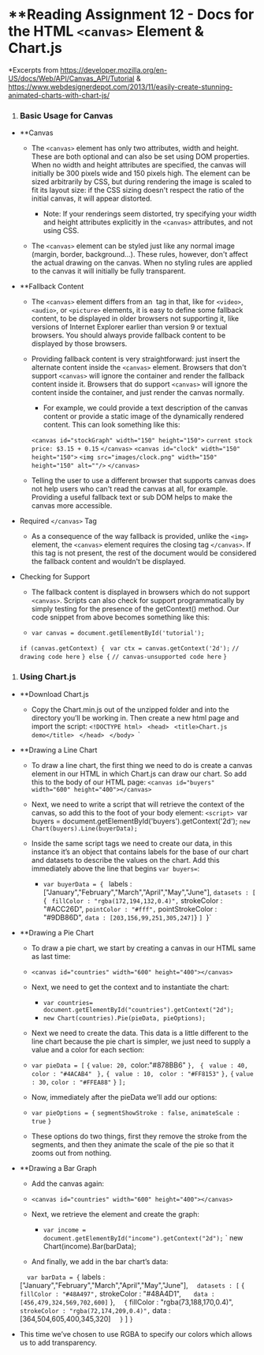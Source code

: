 # **Reading Assignment 12 - Docs for the HTML `<canvas>` Element & Chart.js
*Excerpts from https://developer.mozilla.org/en-US/docs/Web/API/Canvas_API/Tutorial & https://www.webdesignerdepot.com/2013/11/easily-create-stunning-animated-charts-with-chart-js/

1. ### Basic Usage for Canvas
  + **Canvas
    + The `<canvas>` element has only two attributes, width and height. These are both optional and can also be set using DOM properties. When no width and height attributes are specified, the canvas will initially be 300 pixels wide and 150 pixels high. The element can be sized arbitrarily by CSS, but during rendering the image is scaled to fit its layout size: if the CSS sizing doesn't respect the ratio of the initial canvas, it will appear distorted.

      + Note: If your renderings seem distorted, try specifying your width and height attributes explicitly in the `<canvas>` attributes, and not using CSS.

    + The `<canvas>` element can be styled just like any normal image (margin, border, background…). These rules, however, don't affect the actual drawing on the canvas. When no styling rules are applied to the canvas it will initially be fully transparent.
  
  + **Fallback Content
    + The `<canvas>` element differs from an <img> tag in that, like for `<video>`, `<audio>`, or `<picture>` elements, it is easy to define some fallback content, to be displayed in older browsers not supporting it, like versions of Internet Explorer earlier than version 9 or textual browsers. You should always provide fallback content to be displayed by those browsers.

    + Providing fallback content is very straightforward: just insert the alternate content inside the `<canvas>` element. Browsers that don't support `<canvas>` will ignore the container and render the fallback content inside it. Browsers that do support `<canvas>` will ignore the content inside the container, and just render the canvas normally.

      + For example, we could provide a text description of the canvas content or provide a static image of the dynamically rendered content. This can look something like this:

       `<canvas id="stockGraph" width="150" height="150">`
         `current stock price: $3.15 + 0.15`
       `</canvas>`
       `<canvas id="clock" width="150" height="150">`
         `<img src="images/clock.png" width="150" height="150" alt=""/>`
       `</canvas>`

    + Telling the user to use a different browser that supports canvas does not help users who can't read the canvas at all, for example. Providing a useful fallback text or sub DOM helps to make the canvas more accessible.

   + Required `</canvas>` Tag
      + As a consequence of the way fallback is provided, unlike the `<img>` element, the `<canvas>` element requires the closing tag `</canvas>`. If this tag is not present, the rest of the document would be considered the fallback content and wouldn't be displayed.
      
   + Checking for Support
      + The fallback content is displayed in browsers which do not support `<canvas>`. Scripts can also check for support programmatically by simply testing for the presence of the getContext() method. Our code snippet from above becomes something like this:

       + `var canvas = document.getElementById('tutorial');`

        `if (canvas.getContext) {`
         ` var ctx = canvas.getContext('2d');`
          `// drawing code here`
        `} else {`
          `// canvas-unsupported code here`
        `}`
    
    
1. ### Using Chart.js
  + **Download Chart.js
    + Copy the Chart.min.js out of the unzipped folder and into the directory you’ll be working in. Then create a new html page and import the script: 
    `<!DOCTYPE html>
     `<html lang="en">
     `<head>
        `<meta charset="utf-8" />
        `<title>Chart.js demo</title>
        `<script src='Chart.min.js'></script>
    `</head>
    `<body>
    `</body>
    `</html>`
    
  + **Drawing a Line Chart
    + To draw a line chart, the first thing we need to do is create a canvas element in our HTML in which Chart.js can draw our chart. So add this to the body of our HTML page:
        `<canvas id="buyers" width="600" height="400"></canvas>`
        
    + Next, we need to write a script that will retrieve the context of the canvas, so add this to the foot of your body element:
        `<script>
          `var buyers = document.getElementById('buyers').getContext('2d');
          `new Chart(buyers).Line(buyerData);
        `</script>
    + Inside the same script tags we need to create our data, in this instance it’s an object that contains labels for the base of our chart and datasets to describe the values on the chart. Add this immediately above the line that begins `var buyers=`:

       + `var buyerData = {
         ` labels : ["January","February","March","April","May","June"],
          `datasets : [
           ` {
            `  fillColor : "rgba(172,194,132,0.4)",
             ` strokeColor : "#ACC26D",
             ` pointColor : "#fff",
             ` pointStrokeColor : "#9DB86D",
             ` data : [203,156,99,251,305,247]
            `}
          `]
        `}`
        
  + **Drawing a Pie Chart
    + To draw a pie chart, we start by creating a canvas in our HTML same as last time:
    + `<canvas id="countries" width="600" height="400"></canvas>`
    + Next, we need to get the context and to instantiate the chart:

      + `var countries= document.getElementById("countries").getContext("2d");`
      + `new Chart(countries).Pie(pieData, pieOptions);`

    + Next we need to create the data. This data is a little different to the line chart because the pie chart is simpler, we just need to supply a value and a color for each section:

     + `var pieData = [`
        `{`
          `value: 20,
          `color:"#878BB6"
        `},`
       ` {`
         ` value : 40,`
          `color : "#4ACAB4"`
       ` },`
        `{`
         ` value : 10,`
         ` color : "#FF8153"`
        `},`
        `{`
          `value : 30,`
          `color : "#FFEA88"`
        `}`
      `];`

    + Now, immediately after the pieData we’ll add our options:

    + `var pieOptions = {`
	    `segmentShowStroke : false,`
	    `animateScale : true`
      `}`
      
    + These options do two things, first they remove the stroke from the segments, and then they animate the scale of the pie so that it zooms out from nothing.
  
  + **Drawing a Bar Graph
    + Add the canvas again: 
    
    + `<canvas id="countries" width="600" height="400"></canvas>`
    
    + Next, we retrieve the element and create the graph:

      + `var income = document.getElementById("income").getContext("2d");`
      `   new Chart(income).Bar(barData);
      
     + And finally, we add in the bar chart’s data:

      `   var barData = {
      `    labels : ["January","February","March","April","May","June"],
       `   datasets : [
      `    {
      `      fillColor : "#48A497",
      `      strokeColor : "#48A4D1",
        `    data : [456,479,324,569,702,600]
       `   },
       `   {
       `     fillColor : "rgba(73,188,170,0.4)",
       `     strokeColor : "rgba(72,174,209,0.4)",
       `     data : [364,504,605,400,345,320]
       `   }
      `  ]
      `}`
      
+ This time we’ve chosen to use RGBA to specify our colors which allows us to add transparency.
  
